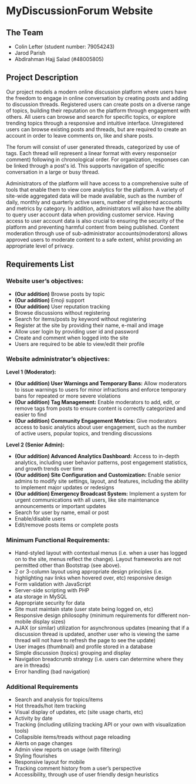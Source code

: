 # MyDiscussionForum Website

## The Team

- Colin Lefter (student number: 79054243)
- Jarod Parish
- Abdirahman Hajj Salad (#48005805)

## Project Description

Our project models a modern online discussion platform where users have the freedom to engage in online conversation by creating posts and adding to discussion threads. Registered users can create posts on a diverse range of topics, building their reputation on the platform through engagement with others. All users can browse and search for specific topics, or explore trending topics through a responsive and intuitive interface. Unregistered users can browse existing posts and threads, but are required to create an account in order to leave comments on, like and share posts.

The forum will consist of user generated threads, categorized by use of tags. Each thread will represent a linear format with every response(or comment) following in chronological order. For organization, responses can be linked through a post's id. This supports navigation of specific conversation in a large or busy thread.

Administrators of the platform will have access to a comprehensive suite of tools that enable them to view core analytics for the platform. A variety of site-wide aggregated data will be made available, such as the number of daily, monthly and quarterly active users, number of registered accounts and metrics by category. In addition, administrators will also have the ability to query user account data when providing customer service. Having access to user account data is also crucial to ensuring the security of the platform and preventing harmful content from being published. Content moderation through use of sub-administrator accounts(moderators) allows approved users to moderate content to a safe extent, whilst providing an appropriate level of privacy.



## Requirements List

### Website user’s objectives:

- **(Our addition)** Browse posts by topic
- **(Our addition)** Emoji support
- **(Our addition)** User reputation tracking
- Browse discussions without registering
- Search for items/posts by keyword without registering
- Register at the site by providing their name, e-mail and image
- Allow user login by providing user id and password
- Create and comment when logged into the site
- Users are required to be able to view/edit their profile

### Website administrator’s objectives:

**Level 1 (Moderator):**

- **(Our addition) User Warnings and Temporary Bans:** Allow moderators to issue warnings to users for minor infractions and enforce temporary bans for repeated or more severe violations
- **(Our addition) Tag Management:** Enable moderators to add, edit, or remove tags from posts to ensure content is correctly categorized and easier to find
- **(Our addition) Community Engagement Metrics:** Give moderators access to basic analytics about user engagement, such as the number of active users, popular topics, and trending discussions

**Level 2 (Senior Admin):**

- **(Our addition) Advanced Analytics Dashboard:** Access to in-depth analytics, including user behavior patterns, post engagement statistics, and growth trends over time
- **(Our addition) Site Configuration and Customization:** Enable senior admins to modify site settings, layout, and features, including the ability to implement major updates or redesigns
- **(Our addition) Emergency Broadcast System:** Implement a system for urgent communications with all users, like site maintenance announcements or important updates
- Search for user by name, email or post
- Enable/disable users
- Edit/remove posts items or complete posts 

### Minimum Functional Requirements:

- Hand-styled layout with contextual menus (i.e. when a user has logged on to the site, menus reflect the change). Layout frameworks are not permitted other than Bootstrap (see above).
- 2 or 3-column layout using appropriate design principles (i.e. highlighting nav links when hovered over, etc) responsive design
- Form validation with JavaScript
- Server-side scripting with PHP
- ata storage in MySQL
- Appropriate security for data
- Site must maintain state (user state being logged on, etc)
- Responsive design philosophy (minimum requirements for different non-mobile display sizes)
- AJAX (or similar) utilization for asynchronous updates (meaning that if a discussion thread is updated, another user who is viewing the same thread will not have to refresh the page to see the update)
- User images (thumbnail) and profile stored in a database
- Simple discussion (topics) grouping and display
- Navigation breadcrumb strategy (i.e. users can determine where they are in threads)
- Error handling (bad navigation)

### Additional Requirements

- Search and analysis for topics/items
- Hot threads/hot item tracking
- Visual display of updates, etc (site usage charts, etc)
- Activity by date
- Tracking (including utilizing tracking API or your own with visualization tools)
- Collapsible items/treads without page reloading
- Alerts on page changes
- Admin view reports on usage (with filtering)
- Styling flourishes
- Responsive layout for mobile
- Tracking comment history from a user’s perspective
- Accessibility, through use of user friendly design heuristics
